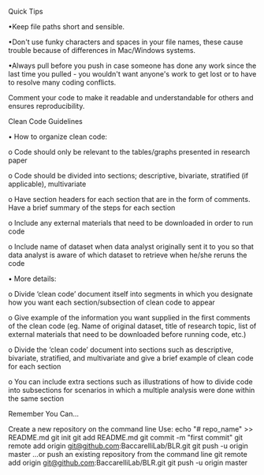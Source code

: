 Quick Tips

•Keep file paths short and sensible.

•Don't use funky characters and spaces in your file names, these cause trouble because of differences in Mac/Windows systems. 

•Always pull before you push in case someone has done any work since the last time you pulled - you wouldn't want anyone's work to get lost or to have to resolve many coding conflicts.

Comment your code to make it readable and understandable for others and ensures reproducibility.

Clean Code Guidelines

•	How to organize clean code:

o	Code should only be relevant to the tables/graphs presented in research paper

o	Code should be divided into sections; descriptive, bivariate, stratified (if applicable), multivariate

o	Have section headers for each section that are in the form of comments. Have a brief summary of the steps for each section

o	Include any external materials that need to be downloaded in order to run code 

o	Include name of dataset when data analyst originally sent it to you so that data analyst is aware of which dataset to retrieve when he/she reruns the code


•	More details:

o	 Divide ‘clean code’ document itself into segments in which you designate how you want each section/subsection of clean code to appear

o	Give example of the information you want supplied in the first comments of the clean code (eg. Name of original dataset, title of research topic, list of external materials that need to be downloaded before running code, etc.)

o	Divide the ‘clean code’ document into sections such as descriptive, bivariate, stratified, and  multivariate and give a brief example of clean code for each section

o	You can include extra sections such as illustrations of how to divide code into subsections for scenarios in which a multiple analysis were done within the same section 

Remember You Can...

Create a new repository on the command line
Use: echo "# repo_name" >> README.md
git init
git add README.md
git commit -m "first commit"
git remote add origin git@github.com:BaccarelliLab/BLR.git
git push -u origin master
…or push an existing repository from the command line
git remote add origin git@github.com:BaccarelliLab/BLR.git
git push -u origin master

